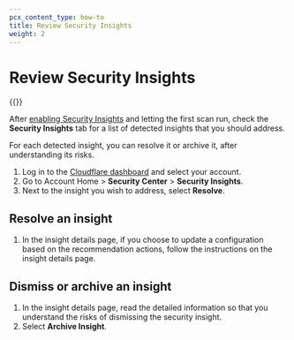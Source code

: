 ```yaml
---
pcx_content_type: how-to
title: Review Security Insights
weight: 2
---
```


# Review Security Insights

{{<render file="_temporary-disable.md" productFolder="security-center" withParameters="Security Insights">}}

After [enabling Security Insights](/security-center/get-started/) and letting the first scan run, check the **Security Insights** tab for a list of detected insights that you should address.

For each detected insight, you can resolve it or archive it, after understanding its risks.

1.  Log in to the [Cloudflare dashboard](https://dash.cloudflare.com) and select your account.
2.  Go to Account Home > **Security Center** > **Security Insights**.
3.  Next to the insight you wish to address, select **Resolve**.


## Resolve an insight

1.  In the insight details page, if you choose to update a configuration based on the recommendation actions, follow the instructions on the insight details page.

## Dismiss or archive an insight

1.  In the insight details page, read the detailed information so that you understand the risks of dismissing the security insight.
2.  Select **Archive Insight**.

